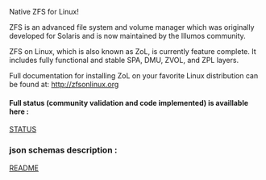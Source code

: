 Native ZFS for Linux!

ZFS is an advanced file system and volume manager which was originally
developed for Solaris and is now maintained by the Illumos community.

ZFS on Linux, which is also known as ZoL, is currently feature complete.  It
includes fully functional and stable SPA, DMU, ZVOL, and ZPL layers.

Full documentation for installing ZoL on your favorite Linux distribution can
be found at: <http://zfsonlinux.org>


#### Full status (community validation and code implemented) is availlable here :

[STATUS](https://github.com/Alyseo/zfs/blob/json-0.6.4/json/STATUS.md)

### json schemas description :
[README](https://github.com/Alyseo/zfs/blob/json-0.6.4/json/README.md)